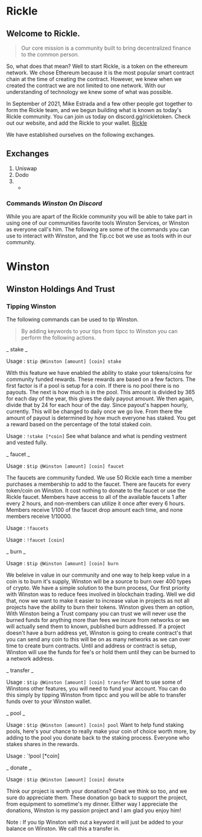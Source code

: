 # Rickle

## Welcome to Rickle. 

> Our core mission is a community built to bring decentralized finance to the common person.

So, what does that mean? Well to start Rickle, is a token on the ethereum network. We chose Ethereum because it is
the most popular smart contract chain at the time of creating the contract. However, we knew when we created the contract 
we are not limited to one network. With our understanding of technology we knew some of what was possible.

In September of 2021, Mike Estrada and a few other people got together to form the Rickle team, and we begun building what is known as 
today's Rickle community. You can join us today on discord.gg/rickletoken. Check out our website, and add the Rickle to your wallet. [Rickle](https://therickle.com)

We have established ourselves on the following exchanges.

## Exchanges

1) Uniswap
2) Dodo
3) -

### Commands _Winston On Discord_

While you are apart of the Rickle community you will be able to take part in using one of our communities favorite tools Winston Services, or Winston as everyone call's him.
The following are some of the commands you can use to interact with Winston, and the Tip.cc bot we use as tools with in our community.

# Winston #
## Winston Holdings And Trust ##

### Tipping Winston ###
The following commands can be used to tip Winston.

> By adding keywords to your tips from tipcc to Winston you can perform the following actions. 

_ stake _

Usage : 
`$tip @Winston [amount] [coin] stake`

With this feature we have enabled the ability to stake your tokens/coins for community funded rewards. 
These rewards are based on a few factors. The first factor is if a pool is setup for a coin. If there is no pool there is no payouts.
The next is how much is in the pool. This amount is divided by 365 for each day of the year, this gives the daily payout amount. 
We then again, divide that by 24 for each hour of the day. Since payout's happen hourly, currently. This will be changed to daily once we go live.
From there the amount of payout is determined by how much everyone has staked. You get a reward based on the percentage of the total staked coin.

Usage : 
`!stake [*coin]`
See what balance and what is pending vestment and vested fully.

_ faucet _

Usage : 
`$tip @Winston [amount] [coin] faucet`

The faucets are community funded. We use 50 Rickle each time a member purchases a membership to add to the faucet. There are faucets for every token/coin
on Winston. It cost nothing to donate to the faucet or use the Rickle faucet. Members have access to all of the available faucets 1 after every 2 hours, and non-members 
can utilize it once after every 6 hours. Members receive 1/100 of the faucet drop amount each time, and none members receive 1/10000. 

Usage : 
`!faucets`

Usage :
`!faucet [coin]`

_ burn _

Usage : 
`$tip @Winston [amount] [coin] burn`

We beleive in value in our community and one way to help keep value in a coin is to burn it's supply, Winston will be a source to burn over 400 types of crypto.
We have a simple solution to the burn process, Our first priority with Winston was to reduce fees involved in blockchain trading.
Well we did that, now we want to make it easier to increase value in projects as not all projects have the ability to burn their tokens.
Winston gives them an option, With Winston being a Trust company you can trust we will never use the burned funds for anything more than fees we incure from networks or 
we will actually send them to known, published burn addressed. If a project doesn't have a burn address yet, Winston is going to create contract's
that you can send any coin to this will be on as many networks as we can over time to create burn contracts. Until and address or contract is setup, Winston will use the funds
for fee's or hold them until they can be burned to a network address.

_ transfer _

Usage : 
`$tip @Winston [amount] [coin] transfer`
Want to use some of Winstons other features, you will need to fund your account. You can do this simply by tipping Winston from tipcc and you will be able to transfer funds over to your Winston wallet.

_ pool _

Usage : 
`$tip @Winston [amount] [coin] pool`
Want to help fund staking pools, here's your chance to really make your coin of choice worth more, by adding to the pool you donate back to the staking process. 
Everyone who stakes shares in the rewards.

Usage : 
`!pool [*coin]

_ donate _

Usage : 
`$tip @Winston [amount] [coin] donate`

Think our project is worth your donations? Great we think so too, and we sure do appreciate them. 
These donation go back to support the project, from equipment to sometime's my dinner. 
Either way I appreciate the donations, Winston is my passion project and I am glad you enjoy him!

Note : If you tip Winston with out a keyword it will just be added to your balance on Winston. We call this a transfer in.
